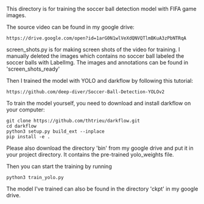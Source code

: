 This directory is for training the soccer ball detection model with FIFA game images.

The source video can be found in my google drive:

    https://drive.google.com/open?id=1arG0N1wlVeXdQNVQTlmBKuA3zPbNTRqA
  
screen_shots.py is for making screen shots of the video for training. I manually deleted the images which contains no soccer ball labeled the soccer balls with LabelImg. The images and annotations can be found in 'screen_shots_ready'

Then I trained the model with YOLO and darkflow by following this tutorial:

    https://github.com/deep-diver/Soccer-Ball-Detection-YOLOv2
    

To train the model yourself, you need to download and install darkflow on your computer:

    git clone https://github.com/thtrieu/darkflow.git
    cd darkflow
    python3 setup.py build_ext --inplace
    pip install -e .
 
Please also download the directory 'bin' from my google drive and put it in your project directory. It contains the pre-trained yolo_weights file.

Then you can start the training by running

    python3 train_yolo.py
    
The model I've trained can also be found in the directory 'ckpt' in my google drive.

